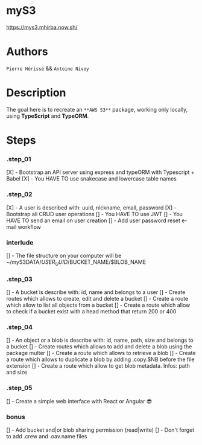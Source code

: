 # myS3
https://mys3.mhirba.now.sh/

# Authors 
`Pierre Hérissé` && `Antoine Nivoy`

# Description
The goal here is to recreate an `**AWS S3**` package, working only locally, using **TypeScript** and **TypeORM**.

# Steps
### .step_01
[X] - Bootstrap an API server using express and typeORM with Typescript + Babel
[X] - You HAVE TO use snakecase and lowercase table names

### .step_02
[X] - A user is described with: uuid, nickname, email, password
[X] - Bootstrap all CRUD user operations
[] - You HAVE TO use JWT
[] - You HAVE TO send an email on user creation
[] - Add user password reset e-mail workflow

### interlude
[] - The file structure on your computer will be ~/myS3DATA/$USER_UUID/$BUCKET_NAME/$BLOB_NAME

### .step_03
[] - A bucket is describe with: id, name and belongs to a user
[] - Create routes which allows to create, edit and delete a bucket
[] - Create a route which allow to list all objects from a bucket
[] - Create a route which allow to check if a bucket exist with a head method that return 200 or 400

### .step_04
[] - An object or a blob is describe with: id, name, path, size and belongs to a bucket
[] - Create routes which allows to add and delete a blob using the package multer
[] - Create a route which allows to retrieve a blob
[] - Create a route which allows to duplicate a blob by adding .copy.$NB before the file extension
[] - Create a route which allow to get blob metadata. Infos: path and size

### .step_05
[] - Create a simple web interface with React or Angular 😎

### bonus
[] - Add bucket and|or blob sharing permission (read|write)
[] - Don't forget to add .crew and .oav.name files
